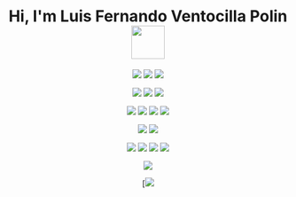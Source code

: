 <h1 align="center">Hi, I'm Luis Fernando Ventocilla Polin <img src="https://media.tenor.com/30gc8sURJx4AAAAj/minecraft-allay.gif" width="60"></h1>
<p align="center">
    <img src="https://img.shields.io/badge/PHP-89b4fa.svg?style=flat&logo=php&logoColor=white">
    <img src="https://img.shields.io/badge/JavaScript-F7DF1E?style=flat&logo=javascript&logoColor=black">
    <img src="https://img.shields.io/badge/TypeScript-blue?style=flat&logo=typescript&logoColor=white">
</p>
<p align="center">
    <img src="https://img.shields.io/badge/Express-1b1c31?style=flat&logo=express&logoColor=white">
    <img src="https://img.shields.io/badge/Laravel-d11509?style=flat&logo=laravel&logoColor=white">
    <img src="https://img.shields.io/badge/NestJS-1b1c31?style=flat&logo=nestjs&logoColor=f00057">
</p>
<p align="center">
    <img src="https://img.shields.io/badge/Figma-%23F24E1E.svg?style=flat&logo=figma&logoColor=white">
    <img src="https://img.shields.io/badge/Git-fc6d26?style=flat&logo=git&logoColor=white">
    <img src="https://img.shields.io/badge/Postman-FF6C37?style=flat&logo=postman&logoColor=white" />
    <img src="https://img.shields.io/badge/Hoppscotch-081713?style=flat&logo=hoppscotch&logoColor=00ebc3">
</p>
<p align="center">
    <img src="https://img.shields.io/badge/Node%20js-339933?&logo=nodedotjs&logoColor=white">
    <img src="https://img.shields.io/badge/npm-CB3837?&logo=npm&logoColor=white">
</p>
<p align="center">
    <img src="https://img.shields.io/badge/PostgreSQL-316192?&logo=postgresql&logoColor=white">
    <img src="https://img.shields.io/badge/MySQL-3e6e93?style=flat&logo=mysql&logoColor=white">
    <img src="https://img.shields.io/badge/Supabase-181818?&logo=supabase&logoColor=white">
    <img src="https://img.shields.io/badge/TypeORM-FE0803?&logo=typeorm&logoColor=white">
</p>

<div align="center">

![](https://github-readme-stats.vercel.app/api/top-langs/?username=lventocillap&theme=react&hide_border=false&include_all_commits=false&count_private=false&layout=compact)

</div>
<div align="center">
    
[![](https://nirzak-streak-stats.vercel.app/?user=lventocillap&theme=react&hide_border=false)
    
</div>
